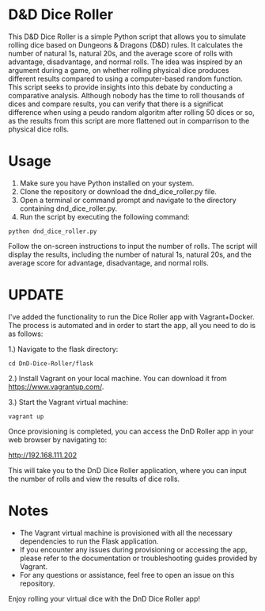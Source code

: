 # D&D Dice Roller

This D&D Dice Roller is a simple Python script that allows you to simulate rolling dice based on Dungeons & Dragons (D&D) rules. It calculates the number of natural 1s, natural 20s, and the average score of rolls with advantage, disadvantage, and normal rolls.
The idea was inspired by an argument during a game, on whether rolling physical dice produces different results compared to using a computer-based random function. This script seeks to provide insights into this debate by conducting a comparative analysis.
Although nobody has the time to roll thousands of dices and compare results, you can verify that there is a significat difference when using a peudo random algoritm after rolling 50 dices or so, as the results from this script are more flattened out in comparrison to the physical dice rolls.

# Usage
1. Make sure you have Python installed on your system.
2. Clone the repository or download the dnd_dice_roller.py file.
3. Open a terminal or command prompt and navigate to the directory containing dnd_dice_roller.py.
4. Run the script by executing the following command:
```
python dnd_dice_roller.py
```
Follow the on-screen instructions to input the number of rolls.
The script will display the results, including the number of natural 1s, natural 20s, and the average score for advantage, disadvantage, and normal rolls.


# UPDATE

I've added the functionality to run the Dice Roller app with Vagrant+Docker. The process is automated and in order to start the app, all you need to do is as follows: 

1.) Navigate to the flask directory:

```
cd DnD-Dice-Roller/flask
```

2.) Install Vagrant on your local machine. You can download it from https://www.vagrantup.com/.

3.) Start the Vagrant virtual machine:

```
vagrant up
```

Once provisioning is completed, you can access the DnD Roller app in your web browser by navigating to:

http://192.168.111.202

This will take you to the DnD Dice Roller application, where you can input the number of rolls and view the results of dice rolls.

# Notes

- The Vagrant virtual machine is provisioned with all the necessary dependencies to run the Flask application.
- If you encounter any issues during provisioning or accessing the app, please refer to the documentation or troubleshooting guides provided by Vagrant.
- For any questions or assistance, feel free to open an issue on this repository.

Enjoy rolling your virtual dice with the DnD Dice Roller app!